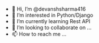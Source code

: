 - 👋 Hi, I’m @devanshsharma416
- 👀 I’m interested in Python/Django
- 🌱 I’m currently learning Rest API
- 💞️ I’m looking to collaborate on ...
- 📫 How to reach me ...

<!---
devanshsharma416/devanshsharma416 is a ✨ special ✨ repository because its `README.md` (this file) appears on your GitHub profile.
You can click the Preview link to take a look at your changes.
--->
